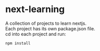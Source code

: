 # next-learning

A collection of projects to learn nextjs.  
Each project has its own package.json file.  
cd into each project and run:  
```
npm install
```
